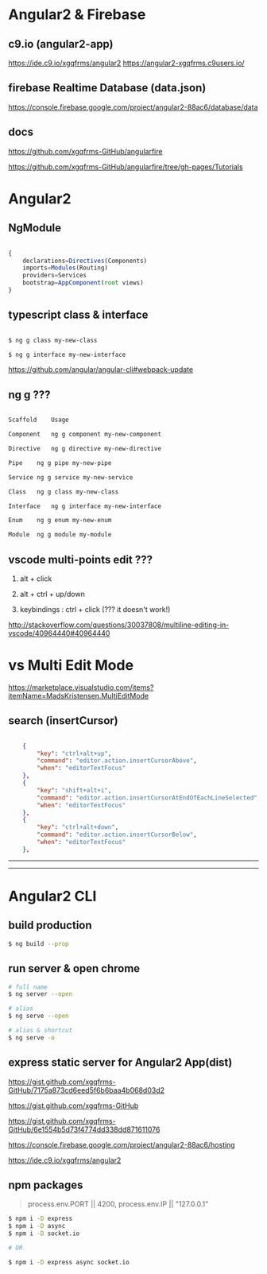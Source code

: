 # Angular2 & Firebase

## c9.io (angular2-app)
https://ide.c9.io/xgqfrms/angular2
https://angular2-xgqfrms.c9users.io/

## firebase Realtime Database (data.json)
https://console.firebase.google.com/project/angular2-88ac6/database/data


## docs
https://github.com/xgqfrms-GitHub/angularfire

https://github.com/xgqfrms-GitHub/angularfire/tree/gh-pages/Tutorials


# Angular2

## NgModule

```js

{
    declarations=Directives(Components)
    imports=Modules(Routing)
    providers=Services
    bootstrap=AppComponent(root views)
}

```

## typescript class & interface

```sh

$ ng g class my-new-class

$ ng g interface my-new-interface

```


https://github.com/angular/angular-cli#webpack-update


## ng g ???

```md

Scaffold	Usage

Component	ng g component my-new-component

Directive	ng g directive my-new-directive

Pipe	ng g pipe my-new-pipe

Service	ng g service my-new-service

Class	ng g class my-new-class

Interface	ng g interface my-new-interface

Enum	ng g enum my-new-enum

Module	ng g module my-module


```


## vscode multi-points edit ???

1. alt + click

2. alt + ctrl + up/down

3. keybindings : ctrl + click (??? it doesn't work!)

http://stackoverflow.com/questions/30037808/multiline-editing-in-vscode/40964440#40964440



# vs Multi Edit Mode

https://marketplace.visualstudio.com/items?itemName=MadsKristensen.MultiEditMode

## search (insertCursor)

```json

    {
        "key": "ctrl+alt+up",
        "command": "editor.action.insertCursorAbove",
        "when": "editorTextFocus"
    },
    {
        "key": "shift+alt+i",
        "command": "editor.action.insertCursorAtEndOfEachLineSelected",
        "when": "editorTextFocus"
    },
    {
        "key": "ctrl+alt+down",
        "command": "editor.action.insertCursorBelow",
        "when": "editorTextFocus"
    },

```

***
***


# Angular2 CLI

## build production

```sh
$ ng build --prop

```

## run server & open chrome

```sh
# full name
$ ng server --open

# alias
$ ng serve --open

# alias & shortcut
$ ng serve -o


```

## express static server for Angular2 App(dist)

https://gist.github.com/xgqfrms-GitHub/7175a873cd6eed5f6b6baa4b068d03d2

https://gist.github.com/xgqfrms-GitHub

https://gist.github.com/xgqfrms-GitHub/6e1554b5d73f4774dd338dd871611076

https://console.firebase.google.com/project/angular2-88ac6/hosting

https://ide.c9.io/xgqfrms/angular2

## npm packages

> process.env.PORT || 4200, process.env.IP || "127.0.0.1"

```sh
$ npm i -D express
$ npm i -D async
$ npm i -D socket.io

# OR

$ npm i -D express async socket.io

```








